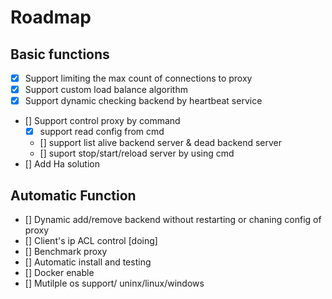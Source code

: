 # Roadmap

## Basic functions

- [x] Support limiting the max count of connections to proxy
- [x] Support custom load balance algorithm
- [x] Support dynamic checking backend by heartbeat service
- []  Support control proxy by command
  - [x] support read config from cmd
  - []  support list alive backend server & dead backend server
  - []  suport stop/start/reload server by using cmd
- []  Add Ha solution  



## Automatic Function

- [] Dynamic add/remove backend without restarting or chaning config of proxy
- [] Client's ip ACL control [doing]
- [] Benchmark proxy
- [] Automatic install and testing
- [] Docker enable
- [] Mutilple os support/ uninx/linux/windows
